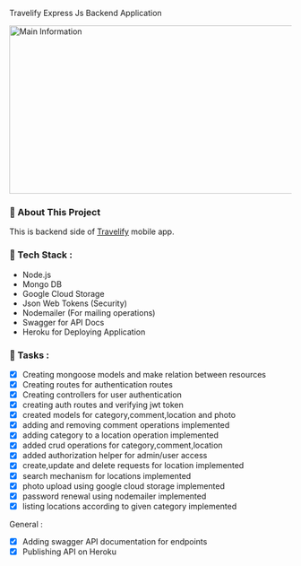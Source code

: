 Travelify Express Js Backend Application

<img src="https://miro.medium.com/max/720/1*ay9nx1XdZ3AOzx5Ev8xJEg.png" alt="Main Information" width="800" height="300">

### 📖 About This Project

This is backend side of [Travelify](https://github.com/Alertis/Travelify) mobile app.

### 🔨 Tech Stack :
  - Node.js 
  - Mongo DB
  - Google Cloud Storage
  - Json Web Tokens (Security)
  - Nodemailer (For mailing operations)
  - Swagger for API Docs
  - Heroku for Deploying Application

### :scroll: Tasks :

- [x] Creating mongoose models and make relation between resources
- [x] Creating routes for authentication routes
- [x] Creating controllers for user authentication
- [x] creating auth routes and verifying jwt token
- [x] created models for category,comment,location and photo
- [x] adding and removing comment operations implemented
- [x] adding category to a location operation implemented
- [x] added crud operations for category,comment,location
- [x] added authorization helper for admin/user access
- [x] create,update and delete requests for location implemented
- [x] search mechanism for locations implemented
- [x] photo upload using google cloud storage implemented
- [x] password renewal using nodemailer implemented
- [x] listing locations according to given category implemented

General :

- [x] Adding swagger API documentation for endpoints
- [x] Publishing API on Heroku
